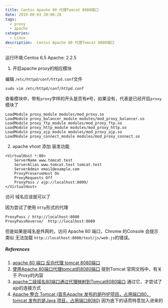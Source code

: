 ```yaml
---
title: Centos Apache 80 代理Tomcat 8080端口
date: 2019-08-03 20:06:28
tags:
  - proxy
  - apache
categories:
  - Linux
description:  Centos Apache 80 代理Tomcat 8080端口
---
```


运行环境:Centos 6.5
Apache: 2.2.5

1. 开启apache proxy的相应模块

编辑 `/etc/httpd/conf/httpd.conf`文件

```
sudo vim /etc/httpd/conf/httpd.conf
```

查看模块中，带有`proxy`字样的开头是否有`#`号，如果没有，代表是已经开启`proxy`模块了

```
LoadModule proxy_module modules/mod_proxy.so
LoadModule proxy_balancer_module modules/mod_proxy_balancer.so
LoadModule proxy_ftp_module modules/mod_proxy_ftp.so
LoadModule proxy_http_module modules/mod_proxy_http.so
LoadModule proxy_ajp_module modules/mod_proxy_ajp.so
LoadModule proxy_connect_module modules/mod_proxy_connect.so
```

2. apache vhost 添加 装发功能

```
<VirtualHost *:80>
    ServerName www.tomcat.test
    ServerAlias www.tomcat.test tomcat.test
    ServerAdmin email@example.com
	ProxyPreserveHost On
    ProxyRequests Off
    ProxyPass / ajp://localhost:8009/
</VirtualHost>
```

访问 域名应该就可以了

因为尝试了使用 `http`形式的代理

```
ProxyPass / http://localhost:8080
ProxyPassReverse/  http://localhost:8080
```

但是如果是域名是外网的，访问 Apache 80 端口，Chrome 的Console 会提示 类似 无法加载 `http://localhost:8080/test/js/web.js`的错误。


##### References
1. [apache 80 端口 反向代理 tomcat 8080端口](https://www.cnblogs.com/qianlizeguo/p/6836841.html)
2. [使用Apache 80端口代理tomcat的8080端口](https://my.oschina.net/u/818053/blog/886567) 提到Tomcat 官网文档中，有关于 Proxy的内容
3. [apache二级域名80端口通过代理映射到Tomcat8080端口](https://www.centos.bz/2017/09/apache%E4%BA%8C%E7%BA%A7%E5%9F%9F%E5%90%8D80%E7%AB%AF%E5%8F%A3%E9%80%9A%E8%BF%87%E4%BB%A3%E7%90%86%E6%98%A0%E5%B0%84%E5%88%B0tomcat8080%E7%AB%AF%E5%8F%A3/) 通过它，才尝试了 ajp的连接方式
4. [Apache 整合 Tomcat (首先Apache 发布的是PHP项目，占用端口80，tomcat 发布的是Java 项目，占用端口8080)](https://www.cnblogs.com/woxiangxintj/p/4914661.html) 因为底下的话而特意加入进来的